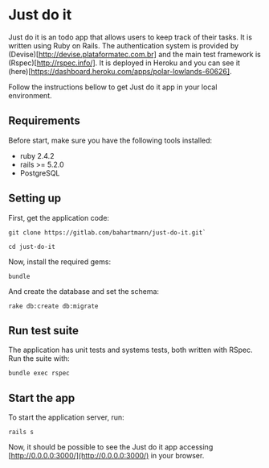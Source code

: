 # Just do it

Just do it is an todo app that allows users to keep track of their tasks. It is
written using Ruby on Rails. The authentication system is provided by
(Devise)[http://devise.plataformatec.com.br] and the main test framework is
(Rspec)[http://rspec.info/]. It is deployed in Heroku and you can see it
(here)[https://dashboard.heroku.com/apps/polar-lowlands-60626].

Follow the instructions bellow to get Just do it app in your local environment.

## Requirements

Before start, make sure you have the following tools installed:

* ruby 2.4.2
* rails >= 5.2.0
* PostgreSQL

## Setting up

First, get the application code:

```
git clone https://gitlab.com/bahartmann/just-do-it.git`
```

```
cd just-do-it
```

Now, install the required gems:
```
bundle
```

And create the database and set the schema:
```
rake db:create db:migrate
```

## Run test suite

The application has unit tests and systems tests, both written with RSpec. Run
the suite with:

```
bundle exec rspec
```

## Start the app

To start the application server, run:
```
rails s
```

Now, it should be possible to see the Just do it app accessing
[http://0.0.0.0:3000/](http://0.0.0.0:3000/) in your browser.
